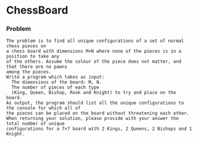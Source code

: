 ChessBoard
==========

### Problem
    The problem is to find all unique configurations of a set of normal chess pieces on
    a chess board with dimensions M×N where none of the pieces is in a position to take any
    of the others. Assume the colour of the piece does not matter, and that there are no pawns
    among the pieces.
    Write a program which takes as input:
      The dimensions of the board: M, N.
      The number of pieces of each type
      (King, Queen, Bishop, Rook and Knight) to try and place on the board.
    As output, the program should list all the unique configurations to the console for which all of
    the pieces can be placed on the board without threatening each other.
    When returning your solution, please provide with your answer the total number of unique
    configurations for a 7×7 board with 2 Kings, 2 Queens, 2 Bishops and 1 Knight.
